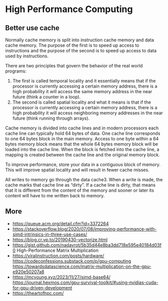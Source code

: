 # High Performance Computing

## Better use cache

Normally cache memory is split into instruction cache memory and data cache memory. The purpose of the first is to speed up access to instructions and the purpose of the second is to speed up access to data used by instructions.

There are two principles that govern the behavior of the real world programs:

1. The first is called temporal locality and it essentially means that if the processor is currently accessing a certain memory address, there is a high probability it will access the same memory address in the near future (think a counter in a loop).
2. The second is called spatial locality and what it means is that if the processor is currently accessing a certain memory address, there is a high probability it will access neighboring memory addresses in the near future (think running through arrays).

Cache memory is divided into cache lines and in modern processors each cache line can typically hold 64 bytes of data. One cache line corresponds to one 64 bytes block in the main memory. Access to one byte within a 64 bytes memory block means that the whole 64 bytes memory block will be loaded into the cache line. When the block is fetched into the cache line, a mapping is created between the cache line and the original memory block.

To improve performance, store your data in a contiguous block of memory. This will improve spatial locality and will result in fewer cache misses.

All writes to memory go through the data cache3. When a write is made, the cache marks that cache line as “dirty”. If a cache line is dirty, that means that it is different from the content of the memory and sooner or later its content will have to me written back to memory.

## More

- <https://queue.acm.org/detail.cfm?id=3372264>
- <https://stackoverflow.blog/2020/07/08/improving-performance-with-simd-intrinsics-in-three-use-cases/>
- <https://blog.cr.yp.to/20190430-vectorize.html>
- <https://gist.github.com/nadavrot/5b35d44e8ba3dd718e595e40184d03f0> High-Performance Matrix Multiplication
- <https://viralinstruction.com/posts/hardware/>
<https://codeconfessions.substack.com/p/gpu-computing>
<https://towardsdatascience.com/matrix-multiplication-on-the-gpu-e920e50207a8>
- <https://mcyoung.xyz/2023/11/27/simd-base64/>
<https://journal.hexmos.com/gpu-survival-toolkit/#using-nvidias-cuda-for-gpu-driven-development>
- <https://theartofhpc.com/>
